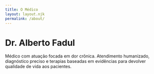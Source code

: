 ```yaml
---
title: O Médico
layout: layout.njk
permalink: /about/
---
```


# Dr. Alberto Fadul

Médico com atuação focada em dor crônica. Atendimento humanizado, diagnóstico preciso e terapias baseadas em evidências para devolver qualidade de vida aos pacientes.
